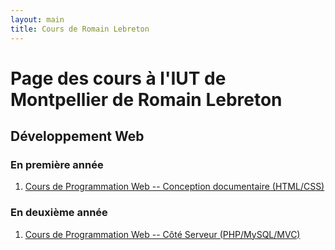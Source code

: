 ```yaml
---
layout: main
title: Cours de Romain Lebreton
---
```


# Page des cours à l'IUT de Montpellier de Romain Lebreton

## Développement Web

### En première année

1. [Cours de Programmation Web -- Conception documentaire (HTML/CSS)](./ProgWeb-HTMLCSS/)

### En deuxième année

1. [Cours de Programmation Web -- Côté Serveur (PHP/MySQL/MVC)](./ProgWeb-CoteServeur/)
<!-- 1. [Cours de Programmation Web -- Client Riche (JS/AJAX)](./ProgWeb-ClientRiche/) -->

